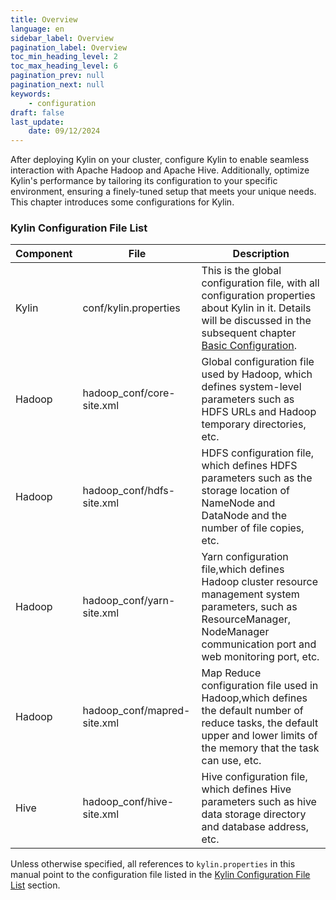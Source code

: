 ```yaml
---
title: Overview
language: en
sidebar_label: Overview
pagination_label: Overview
toc_min_heading_level: 2
toc_max_heading_level: 6
pagination_prev: null
pagination_next: null
keywords:
    - configuration
draft: false
last_update:
    date: 09/12/2024
---
```


After deploying Kylin on your cluster, configure Kylin to enable seamless interaction with Apache Hadoop and Apache Hive. Additionally, optimize Kylin's performance by tailoring its configuration to your specific environment, ensuring a finely-tuned setup that meets your unique needs.
This chapter introduces some configurations for Kylin.

### Kylin Configuration File List

| Component            | File                        | Description                                                  |
| -------------------- | --------------------------- | ------------------------------------------------------------ |
| Kylin                | conf/kylin.properties                   | This is the global configuration file, with all configuration properties about Kylin in it. Details will be discussed in the subsequent chapter [Basic Configuration](config). |
| Hadoop               | hadoop_conf/core-site.xml               | Global configuration file used by Hadoop, which defines system-level parameters such as HDFS URLs and Hadoop temporary directories, etc. |
| Hadoop               | hadoop_conf/hdfs-site.xml               | HDFS configuration file, which defines HDFS parameters such as the storage location of NameNode and DataNode and the number of file copies, etc. |
| Hadoop               | hadoop_conf/yarn-site.xml               | Yarn configuration file,which defines Hadoop cluster resource management system parameters, such as ResourceManager, NodeManager communication port and web monitoring port, etc. |
| Hadoop               | hadoop_conf/mapred-site.xml             | Map Reduce configuration file used in Hadoop,which defines the default number of reduce tasks, the default upper and lower limits of the memory that the task can use, etc. |
| Hive                 | hadoop_conf/hive-site.xml               | Hive configuration file, which defines Hive parameters such as hive data storage directory and database address, etc. |

Unless otherwise specified, all references to `kylin.properties` in this manual point to the configuration file listed in the [Kylin Configuration File List](#kylin-configuration-file-list) section.

